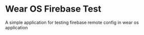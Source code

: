 # Wear OS Firebase Test
A simple application for testing firebase remote config in wear os application
